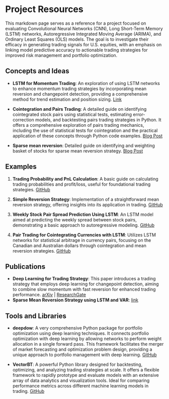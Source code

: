 # Project Resources


This markdown page serves as a reference for a project focused on evaluating Convolutional Neural Networks (CNN), Long Short-Term Memory (LSTM) networks, Autoregressive Integrated Moving Average (ARIMA), and Ordinary Least Squares (OLS) models. The goal is to investigate their efficacy in generating trading signals for U.S. equities, with an emphasis on linking model predictive accuracy to actionable trading strategies for improved risk management and portfolio optimization.


## Concepts and Ideas

- **LSTM for Momentum Trading**: An exploration of using LSTM networks to enhance momentum trading strategies by incorporating mean reversion and changepoint detection, providing a comprehensive method for trend estimation and position sizing. [Link](https://medium.datadriveninvestor.com/create-superior-momentum-trading-with-tensorflow-5de203f8334f)

- **Cointegration and Pairs Trading**: A detailed guide on identifying cointegrated stock pairs using statistical tests, estimating error-correction models, and backtesting pairs trading strategies in Python. It offers a comprehensive exploration of pairs trading mechanics, including the use of statistical tests for cointegration and the practical application of these concepts through Python code examples. [Blog Post](https://letianzj.github.io/cointegration-pairs-trading.html)

- **Sparse mean reversion**: Detailed guide on identifying and weighting basket of stocks for sparse mean reversion strategy. [Blog Post](https://hudsonthames.org/sparse-mean-reverting-portfolio-selection/)

## Examples

1. **Trading Probability and PnL Calculation**: A basic guide on calculating trading probabilities and profit/loss, useful for foundational trading strategies. [GitHub](https://github.com/ThomasAFink/trading-profit-loss-diagram-and-simple-trading-probabilities/blob/main/README.md)

2. **Simple Reversion Strategy**: Implementation of a straightforward mean reversion strategy, offering insights into its application in trading. [GitHub](https://github.com/Laurier-Fintech/OpenFintech/blob/main/README.md)

3. **Weekly Stock Pair Spread Prediction Using LSTM**: An LSTM model aimed at predicting the weekly spread between stock pairs, demonstrating a basic approach to autoregressive modeling. [GitHub](https://github.com/fplon/trading_strategies/blob/master/structural_first_busines_day_strategy.ipynb)

4. **Pair Trading for Cointegrating Currencies with LSTM**: Utilizes LSTM networks for statistical arbitrage in currency pairs, focusing on the Canadian and Australian dollars through cointegration and mean reversion strategies. [GitHub](https://github.com/shimonanarang/pair-trading)

## Publications

- **Deep Learning for Trading Strategy**: This paper introduces a trading strategy that employs deep learning for changepoint detection, aiming to combine slow momentum with fast reversion for enhanced trading performance. [arXiv](https://arxiv.org/pdf/2105.13727v3.pdf) | [ResearchGate](https://www.researchgate.net/publication/356936311_Slow_Momentum_with_Fast_Reversion_A_Trading_Strategy_Using_Deep_Learning_and_Changepoint_Detection)
- **Sparse Mean Reversion Strategy using LSTM and VAR**: [link](https://intapi.sciendo.com/pdf/10.2478/ausi-2021-0013)


## Tools and Libraries

- **deepdow**: A very comprehensive Python package for portfolio optimization using deep learning techniques. It connects portfolio optimization with deep learning by allowing networks to perform weight allocation in a single forward pass. This framework facilitates the merger of market forecasting and optimization problem design, providing a unique approach to portfolio management with deep learning. [GitHub](https://github.com/jankrepl/deepdow)


- **VectorBT**: A powerful Python library designed for backtesting, optimizing, and analyzing trading strategies at scale. It offers a flexible framework to rapidly prototype and evaluate models with an extensive array of data analytics and visualization tools. Ideal for comparing performance metrics across different machine learning models in trading. [GitHub](https://github.com/polakowo/vectorbt)
